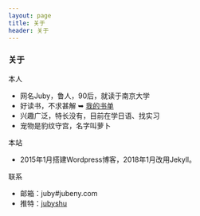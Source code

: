 ```yaml
---
layout: page 
title: 关于
header: 关于
---
```


<h3>关于</h3>

<i class="far fa-user-circle"> </i> 本人
- 网名Juby，鲁人，90后，就读于南京大学
- 好读书，不求甚解 ➥ [我的书单](http://jubeny.com/assets/my_booklist.html)
- 兴趣广泛，特长没有，目前在学日语、找实习
- 宠物是豹纹守宫，名字叫萝卜

<i class="far fa-folder"></i> 本站
- 2015年1月搭建Wordpress博客，2018年1月改用Jekyll。

<i class="far fa-paper-plane"></i> 联系
- 邮箱：juby#jubeny.com
- 推特：[jubyshu](https://twitter.com/jubyshu)

